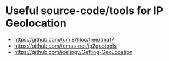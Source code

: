 # Useful source-code/tools for IP Geolocation

* https://github.com/tumi8/hloc/tree/tma17
* https://github.com/tomas-net/ip2geotools
* https://github.com/joeljogy/Getting-GeoLocation
